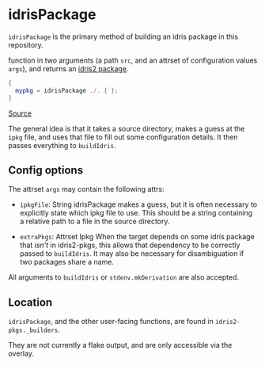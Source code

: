 # idrisPackage

`idrisPackage` is the primary method of building an idris package in this repository.

function in two arguments (a path `src`, and an attrset of configuration values `args`), and returns an
[idris2 package](idris2_package.md).

```nix
{
  mypkg = idrisPackage ./. { };
}
```

[Source](../utils/buildRepo.nix)

The general idea is that it takes a source directory, makes a guess at the `ipkg` file, and uses
that file to fill out some configuration details. It then passes everything to `buildIdris`.

## Config options

The attrset `args` may contain the following attrs:

- `ipkgFile`: String
  idrisPackage makes a guess, but it is often necessary to explicitly state which ipkg file to use.
  This should be a string containing a relative path to a file in the source directory.

- `extraPkgs`: Attrset Ipkg
  When the target depends on some idris package that *isn't* in idris2-pkgs, this allows that
  dependency to be correctly passed to `buildIdris`. It may also be necessary for disambiguation
  if two packages share a name.

All arguments to `buildIdris` or `stdenv.mkDerivation` are also accepted.

## Location

`idrisPackage`, and the other user-facing functions, are found in `idris2-pkgs._builders`.

They are not currently a flake output, and are only accessible via the overlay.

